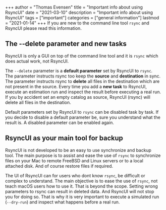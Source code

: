 +++
author = "Thomas Evensen"
title = "Important info about using RsyncUI"
date = "2021-03-10"
description = "Important info about using RsyncUI"
tags = ["important"]
categories = ["general information"]
lastmod = "2021-01-14"
+++
If you are new to the command line tool `rsync` and RsyncUI please read this information.

## The --delete parameter and new tasks

RsyncUI is only a GUI on top of the command line tool and it is `rsync` which does actual work, not RsyncUI.

The `--delete` parameter is a **default parameter** set by RsyncUI to `rsync`. The parameter instructs rsync too keep the **source** and **destination** in sync. The parameter instructs rsync to **delete** all files in the destination which are not present in the source. Every time you add a **new task** to RsyncUI, execute an estimation run and inspect the result before executing a real run. If you by accident set an empty catalog as source, RsyncUI (rsync) will delete all files in the destination.

Default parameters set by RsyncUI to `rsync` can be disabled task by task. If you decide to disable a default parameter be,  sure you understand what the result is. A disabled parameter can be enabled again.

## RsyncUI as your main tool for backup

RsyncUI is not developed to be an easy to use synchronize and backup tool. The main purpose is to assist and ease the use of `rsync` to synchronize files on your Mac to remote FreeBSD and Linux servers or to a local attached disk. And of course restore files if required.

The UI of RsyncUI can for users who dont know `rsync`, be difficult or complex to understand. The main objective is to ease the use of `rsync`, not teach macOS users how to use it. That is beyond the scope. Setting wrong parameters to rsync can result in deleted data. And RsyncUI will not stop you for doing so. That is why it is very important to execute a simulated run (`--dry-run`) and inspect what happens before a real run.
